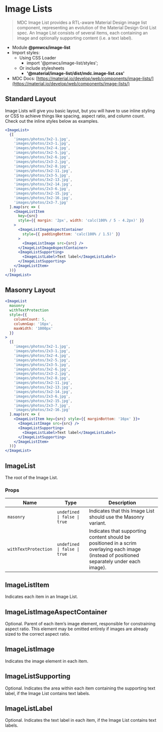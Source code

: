 # Image Lists

> MDC Image List provides a RTL-aware Material Design image list component, representing an evolution of the Material Design Grid List spec. An Image List consists of several items, each containing an image and optionally supporting content (i.e. a text label).

- Module **@pmwcs/image-list**
- Import styles:
  - Using CSS Loader
    - import '@pmwcs/image-list/styles';
  - Or include stylesheets
    - **'@material/image-list/dist/mdc.image-list.css'**
- MDC Docs: [https://material.io/develop/web/components/image-lists/](https://material.io/develop/web/components/image-lists/)

## Standard Layout

Image Lists will give you basic layout, but you will have to use inline styling or CSS to achieve things like spacing, aspect ratio, and column count. Check out the inline styles below as examples.

```jsx
<ImageList>
  {[
    'images/photos/3x2-1.jpg',
    'images/photos/2x3-1.jpg',
    'images/photos/3x2-4.jpg',
    'images/photos/3x2-5.jpg',
    'images/photos/3x2-6.jpg',
    'images/photos/2x3-2.jpg',
    'images/photos/3x2-8.jpg',
    'images/photos/3x2-11.jpg',
    'images/photos/2x3-5.jpg',
    'images/photos/3x2-13.jpg',
    'images/photos/3x2-14.jpg',
    'images/photos/2x3-6.jpg',
    'images/photos/3x2-15.jpg',
    'images/photos/3x2-16.jpg',
    'images/photos/2x3-7.jpg'
  ].map(src => (
    <ImageListItem
      key={src}
      style={{ margin: '2px', width: 'calc(100% / 5 - 4.2px)' }}
    >
      <ImageListImageAspectContainer
        style={{ paddingBottom: 'calc(100% / 1.5)' }}
      >
        <ImageListImage src={src} />
      </ImageListImageAspectContainer>
      <ImageListSupporting>
        <ImageListLabel>Text label</ImageListLabel>
      </ImageListSupporting>
    </ImageListItem>
  ))}
</ImageList>
```

## Masonry Layout

```jsx
<ImageList
  masonry
  withTextProtection
  style={{
    columnCount: 5,
    columnGap: '16px',
    maxWidth: '1000px'
  }}
>
  {[
    'images/photos/3x2-1.jpg',
    'images/photos/2x3-1.jpg',
    'images/photos/3x2-4.jpg',
    'images/photos/3x2-5.jpg',
    'images/photos/2x3-5.jpg',
    'images/photos/3x2-6.jpg',
    'images/photos/2x3-2.jpg',
    'images/photos/3x2-8.jpg',
    'images/photos/3x2-11.jpg',
    'images/photos/3x2-13.jpg',
    'images/photos/3x2-14.jpg',
    'images/photos/2x3-6.jpg',
    'images/photos/3x2-15.jpg',
    'images/photos/2x3-7.jpg',
    'images/photos/3x2-16.jpg'
  ].map(src => (
    <ImageListItem key={src} style={{ marginBottom: '16px' }}>
      <ImageListImage src={src} />
      <ImageListSupporting>
        <ImageListLabel>Text label</ImageListLabel>
      </ImageListSupporting>
    </ImageListItem>
  ))}
</ImageList>
```

## ImageList
The root of the Image List.

### Props

| Name | Type | Description |
|------|------|-------------|
| `masonry` | `undefined \| false \| true` | Indicates that this Image List should use the Masonry variant. |
| `withTextProtection` | `undefined \| false \| true` | Indicates that supporting content should be positioned in a scrim overlaying each image (instead of positioned separately under each image). |


## ImageListItem
Indicates each item in an Image List.



## ImageListImageAspectContainer
Optional. Parent of each item’s image element, responsible for constraining aspect ratio. This element may be omitted entirely if images are already sized to the correct aspect ratio.



## ImageListImage
Indicates the image element in each item.



## ImageListSupporting
Optional. Indicates the area within each item containing the supporting text label, if the Image List contains text labels.



## ImageListLabel
Optional. Indicates the text label in each item, if the Image List contains text labels.



